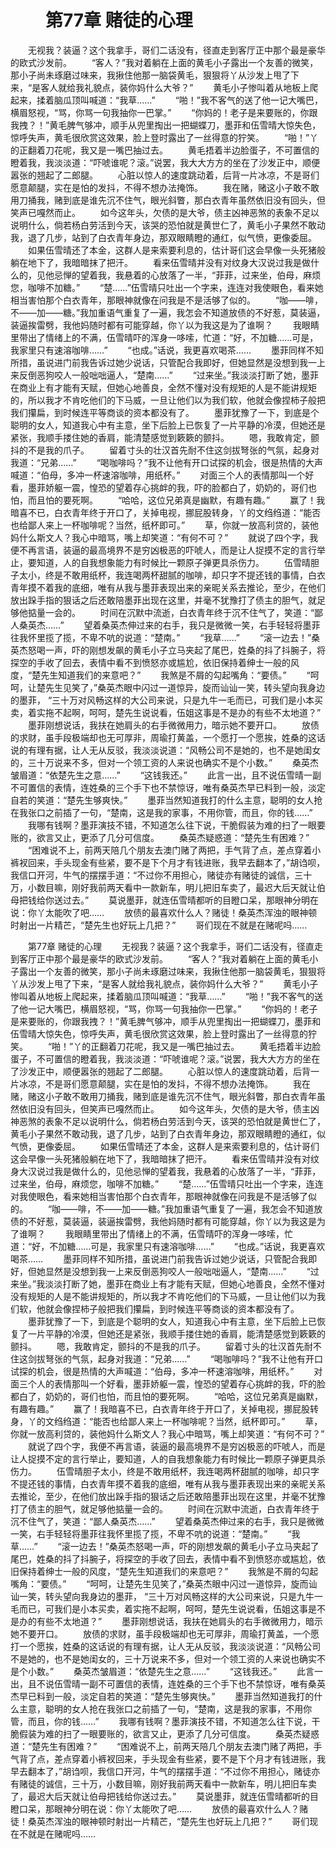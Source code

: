# 　　第77章 赌徒的心理
　　无视我？装逼？这个我拿手，哥们二话没有，径直走到客厅正中那个最是豪华的欧式沙发前。
　　“客人？”我对着躺在上面的黄毛小子露出一个友善的微笑，那小子尚未琢磨过味来，我揪住他那一脑袋黄毛，狠狠将丫从沙发上甩了下来，“是客人就给我礼貌点，装你妈什么大爷？”
　　黄毛小子惨叫着从地板上爬起来，揉着脑瓜顶叫喊道：“我草……”
　　“啪！”我不客气的送了他一记大嘴巴，横眉怒视，“骂，你骂一句我抽你一巴掌。”
　　“你妈的！老子是来要账的，你跟我拽？！”黄毛脾气够冲，顺手从兜里掏出一把蝴蝶刀，墨菲和伍雪晴大惊失色，惊呼失声，黄毛很欣赏这效果，脸上登时露出了一丝得意的狞笑。
　　“啪！”丫的正翻着刀花呢，我又是一嘴巴抽过去。
　　黄毛捂着半边脸蛋子，不可置信的瞪着我，我淡淡道：“吓唬谁呢？滚。”说罢，我大大方方的坐在了沙发正中，顺便嚣张的翘起了二郎腿。
　　心脏以惊人的速度跳动着，后背一片冰凉，不是哥们愿意颠腿，实在是怕的发抖，不得不想办法掩饰。
　　我在赌，赌这小子敢不敢用刀捅我，赌到底是谁先沉不住气，眼光斜瞥，那白衣青年虽然依旧没有回头，但笑声已嘎然而止。
　　如今这年头，欠债的是大爷，债主凶神恶煞的表象不足以说明什么，倘若杨白劳活到今天，该哭的恐怕就是黄世仁了，黄毛小子果然不敢动我，退了几步，站到了白衣青年身边，那双眼睛瞪的通红，似气愤，更像委屈。
　　如果伍雪晴还了本金，这群人是来索要利息的，估计哥们这会早像一头死猪般躺在地下了，我暗暗抹了把汗。
　　看来伍雪晴并没有对纹身大汉说过我是做什么的，见他忌惮的望着我，我悬着的心放落了一半，“菲菲，过来坐，伯母，麻烦您，咖啡不加糖。”
　　“楚……”伍雪晴只吐出一个字来，连连对我使眼色，看来她相当害怕那个白衣青年，那眼神就像在问我是不是活够了似的。
　　“咖——啡，不——加——糖。”我加重语气重复了一遍，我怎会不知道放债的不好惹，莫装逼，装逼挨雷劈，我他妈随时都有可能穿越，你丫以为我这是为了谁啊？
　　我眼睛里带出了情绪上的不满，伍雪晴吓的浑身一哆嗦，忙道：“好，不加糖……可是，我家里只有速溶咖啡……”
　　“也成。”话说，我更喜欢喝茶……
　　墨菲同样不知所措，虽说进门前我告诉过她少说话，只管配合我即好，但她显然是没想到我一上来反倒恶狗咬人一般咄咄逼人，“楚南……”
　　“过来坐。”我淡淡打断了她，墨菲在商业上有才能有天赋，但她心地善良，全然不懂对没有规矩的人是不能讲规矩的，所以我才不肯吃他们的下马威，一旦让他们以为我们软，他就会像捏柿子般把我们攥扁，到时候连平等商谈的资本都没有了。
　　墨菲犹豫了一下，到底是个聪明的女人，知道我心中有主意，坐下后脸上已恢复了一片平静的冷漠，但她还是紧张，我顺手搂住她的香肩，能清楚感觉到簌簌的颤抖。
　　嗯，我敢肯定，颤抖的不是我的爪子。
　　留着寸头的壮汉首先耐不住这剑拔弩张的气氛，起身对我道：“兄弟……”
　　“喝咖啡吗？”我不让他有开口试探的机会，很是热情的大声喊道：“伯母，多冲一杯速溶咖啡，用纸杯。”
　　对面三个人的表情那叫一个好看，墨菲娇躯一震，惶恐的望着存心挑衅的我，吓的脸都白了，奶奶的，哥们也怕，而且怕的要死啊。
　　“哈哈，这位兄弟真是幽默，有趣有趣。”
　　赢了！我暗喜不已，白衣青年终于开口了，关掉电视，挪屁股转身，丫的文绉绉道：“能否也给鄙人来上一杯咖啡呢？当然，纸杯即可。”
　　草，你就一放高利贷的，装他妈什么斯文人？我心中暗骂，嘴上却笑道：“有何不可？”
　　就说了四个字，我便不再言语，装逼的最高境界不是穷凶极恶的吓唬人，而是让人捉摸不定的言行举止，要知道，人的自我想象能力有时候比一颗原子弹更具杀伤力。
　　伍雪晴胆子太小，终是不敢用纸杯，我连喝两杯甜腻的咖啡，却只字不提还钱的事情，白衣青年摸不着我的底细，唯有从我与墨菲表现出来的亲昵关系去推论，至少，在他们放出跺手指的狠话之后还敢陪墨菲出现在这里，并毫不犹豫打了债主的胆气，就足够他掂量一会的。
　　时间在沉默中流逝，白衣青年终于沉不住气了，笑道：“鄙人桑英杰……”
　　望着桑英杰伸过来的右手，我只是微微一笑，右手轻轻将墨菲往我怀里揽了揽，不卑不吭的说道：“楚南。”
　　“我草……”
　　“滚一边去！”桑英杰怒喝一声，吓的刚想发飙的黄毛小子立马夹起了尾巴，姓桑的抖了抖腕子，将探空的手收了回去，表情中看不到愤怒亦或尴尬，依旧保持着绅士一般的风度，“楚先生知道我们的来意吧？”
　　我煞是不屑的勾起嘴角：“要债。”
　　“呵呵，让楚先生见笑了，”桑英杰眼中闪过一道惊异，旋而讪讪一笑，转头望向我身边的墨菲， “三十万对风畅这样的大公司来说，只是九牛一毛而已，可我们是小本买卖，着实拖不起啊，呵呵，楚先生说说看，伍姐这事是不是办的有些不太地道？”
　　墨菲刚想说话，我扶在她肩头的右手微微用力，暗示她不要开口。
　　放债的求财，虽手段极端却也无可厚非，周瑜打黄盖，一个愿打一个愿挨，姓桑的这话说的有理有据，让人无从反驳，我淡淡说道：“风畅公司不是她的，也不是她闺女的，三十万说来不多，但对一个领工资的人来说也确实不是个小数。”
　　桑英杰皱眉道：“依楚先生之意……”
　　“这钱我还。”
　　此言一出，且不说伍雪晴一副不可置信的表情，连姓桑的三个手下也不禁惊讶，唯有桑英杰早已料到一般，淡定自若的笑道：“楚先生够爽快。”
　　墨菲当然知道我打的什么主意，聪明的女人抢在我张口之前插了一句，“楚南，这是我的家事，不用你管，而且，你的钱……”
　　我哪有钱啊？墨菲演技不错，不知道怎么往下说，干脆假装为难的扫了一眼要账的，欲言又止，更添了几分可信度。
　　桑英杰疑惑道：“楚先生有困难？”
　　“困难说不上，前两天陪几个朋友去澳门赌了两把，手气背了点，差点穿着小裤衩回来，手头现金有些紧，要不是下个月才有钱进账，我早去翻本了，”胡诌呗，我信口开河，牛气的摆摆手道：“不过你不用担心，赌徒亦有赌徒的诚信，三十万，小数目嘛，刚好我前两天看中一款新车，明儿把旧车卖了，最迟大后天就让伯母把钱给你送过去。”
　　莫说墨菲，就连伍雪晴都听的目瞪口呆，那眼神分明在说：你丫太能吹了吧……
　　放债的最喜欢什么人？赌徒！桑英杰浑浊的眼神顿时射出一片精芒，“楚先生也好玩上几把？”
　　哥们现在不就是在赌呢吗……

　　第77章 赌徒的心理
　　无视我？装逼？这个我拿手，哥们二话没有，径直走到客厅正中那个最是豪华的欧式沙发前。
　　“客人？”我对着躺在上面的黄毛小子露出一个友善的微笑，那小子尚未琢磨过味来，我揪住他那一脑袋黄毛，狠狠将丫从沙发上甩了下来，“是客人就给我礼貌点，装你妈什么大爷？”
　　黄毛小子惨叫着从地板上爬起来，揉着脑瓜顶叫喊道：“我草……”
　　“啪！”我不客气的送了他一记大嘴巴，横眉怒视，“骂，你骂一句我抽你一巴掌。”
　　“你妈的！老子是来要账的，你跟我拽？！”黄毛脾气够冲，顺手从兜里掏出一把蝴蝶刀，墨菲和伍雪晴大惊失色，惊呼失声，黄毛很欣赏这效果，脸上登时露出了一丝得意的狞笑。
　　“啪！”丫的正翻着刀花呢，我又是一嘴巴抽过去。
　　黄毛捂着半边脸蛋子，不可置信的瞪着我，我淡淡道：“吓唬谁呢？滚。”说罢，我大大方方的坐在了沙发正中，顺便嚣张的翘起了二郎腿。
　　心脏以惊人的速度跳动着，后背一片冰凉，不是哥们愿意颠腿，实在是怕的发抖，不得不想办法掩饰。
　　我在赌，赌这小子敢不敢用刀捅我，赌到底是谁先沉不住气，眼光斜瞥，那白衣青年虽然依旧没有回头，但笑声已嘎然而止。
　　如今这年头，欠债的是大爷，债主凶神恶煞的表象不足以说明什么，倘若杨白劳活到今天，该哭的恐怕就是黄世仁了，黄毛小子果然不敢动我，退了几步，站到了白衣青年身边，那双眼睛瞪的通红，似气愤，更像委屈。
　　如果伍雪晴还了本金，这群人是来索要利息的，估计哥们这会早像一头死猪般躺在地下了，我暗暗抹了把汗。
　　看来伍雪晴并没有对纹身大汉说过我是做什么的，见他忌惮的望着我，我悬着的心放落了一半，“菲菲，过来坐，伯母，麻烦您，咖啡不加糖。”
　　“楚……”伍雪晴只吐出一个字来，连连对我使眼色，看来她相当害怕那个白衣青年，那眼神就像在问我是不是活够了似的。
　　“咖——啡，不——加——糖。”我加重语气重复了一遍，我怎会不知道放债的不好惹，莫装逼，装逼挨雷劈，我他妈随时都有可能穿越，你丫以为我这是为了谁啊？
　　我眼睛里带出了情绪上的不满，伍雪晴吓的浑身一哆嗦，忙道：“好，不加糖……可是，我家里只有速溶咖啡……”
　　“也成。”话说，我更喜欢喝茶……
　　墨菲同样不知所措，虽说进门前我告诉过她少说话，只管配合我即好，但她显然是没想到我一上来反倒恶狗咬人一般咄咄逼人，“楚南……”
　　“过来坐。”我淡淡打断了她，墨菲在商业上有才能有天赋，但她心地善良，全然不懂对没有规矩的人是不能讲规矩的，所以我才不肯吃他们的下马威，一旦让他们以为我们软，他就会像捏柿子般把我们攥扁，到时候连平等商谈的资本都没有了。
　　墨菲犹豫了一下，到底是个聪明的女人，知道我心中有主意，坐下后脸上已恢复了一片平静的冷漠，但她还是紧张，我顺手搂住她的香肩，能清楚感觉到簌簌的颤抖。
　　嗯，我敢肯定，颤抖的不是我的爪子。
　　留着寸头的壮汉首先耐不住这剑拔弩张的气氛，起身对我道：“兄弟……”
　　“喝咖啡吗？”我不让他有开口试探的机会，很是热情的大声喊道：“伯母，多冲一杯速溶咖啡，用纸杯。”
　　对面三个人的表情那叫一个好看，墨菲娇躯一震，惶恐的望着存心挑衅的我，吓的脸都白了，奶奶的，哥们也怕，而且怕的要死啊。
　　“哈哈，这位兄弟真是幽默，有趣有趣。”
　　赢了！我暗喜不已，白衣青年终于开口了，关掉电视，挪屁股转身，丫的文绉绉道：“能否也给鄙人来上一杯咖啡呢？当然，纸杯即可。”
　　草，你就一放高利贷的，装他妈什么斯文人？我心中暗骂，嘴上却笑道：“有何不可？”
　　就说了四个字，我便不再言语，装逼的最高境界不是穷凶极恶的吓唬人，而是让人捉摸不定的言行举止，要知道，人的自我想象能力有时候比一颗原子弹更具杀伤力。
　　伍雪晴胆子太小，终是不敢用纸杯，我连喝两杯甜腻的咖啡，却只字不提还钱的事情，白衣青年摸不着我的底细，唯有从我与墨菲表现出来的亲昵关系去推论，至少，在他们放出跺手指的狠话之后还敢陪墨菲出现在这里，并毫不犹豫打了债主的胆气，就足够他掂量一会的。
　　时间在沉默中流逝，白衣青年终于沉不住气了，笑道：“鄙人桑英杰……”
　　望着桑英杰伸过来的右手，我只是微微一笑，右手轻轻将墨菲往我怀里揽了揽，不卑不吭的说道：“楚南。”
　　“我草……”
　　“滚一边去！”桑英杰怒喝一声，吓的刚想发飙的黄毛小子立马夹起了尾巴，姓桑的抖了抖腕子，将探空的手收了回去，表情中看不到愤怒亦或尴尬，依旧保持着绅士一般的风度，“楚先生知道我们的来意吧？”
　　我煞是不屑的勾起嘴角：“要债。”
　　“呵呵，让楚先生见笑了，”桑英杰眼中闪过一道惊异，旋而讪讪一笑，转头望向我身边的墨菲， “三十万对风畅这样的大公司来说，只是九牛一毛而已，可我们是小本买卖，着实拖不起啊，呵呵，楚先生说说看，伍姐这事是不是办的有些不太地道？”
　　墨菲刚想说话，我扶在她肩头的右手微微用力，暗示她不要开口。
　　放债的求财，虽手段极端却也无可厚非，周瑜打黄盖，一个愿打一个愿挨，姓桑的这话说的有理有据，让人无从反驳，我淡淡说道：“风畅公司不是她的，也不是她闺女的，三十万说来不多，但对一个领工资的人来说也确实不是个小数。”
　　桑英杰皱眉道：“依楚先生之意……”
　　“这钱我还。”
　　此言一出，且不说伍雪晴一副不可置信的表情，连姓桑的三个手下也不禁惊讶，唯有桑英杰早已料到一般，淡定自若的笑道：“楚先生够爽快。”
　　墨菲当然知道我打的什么主意，聪明的女人抢在我张口之前插了一句，“楚南，这是我的家事，不用你管，而且，你的钱……”
　　我哪有钱啊？墨菲演技不错，不知道怎么往下说，干脆假装为难的扫了一眼要账的，欲言又止，更添了几分可信度。
　　桑英杰疑惑道：“楚先生有困难？”
　　“困难说不上，前两天陪几个朋友去澳门赌了两把，手气背了点，差点穿着小裤衩回来，手头现金有些紧，要不是下个月才有钱进账，我早去翻本了，”胡诌呗，我信口开河，牛气的摆摆手道：“不过你不用担心，赌徒亦有赌徒的诚信，三十万，小数目嘛，刚好我前两天看中一款新车，明儿把旧车卖了，最迟大后天就让伯母把钱给你送过去。”
　　莫说墨菲，就连伍雪晴都听的目瞪口呆，那眼神分明在说：你丫太能吹了吧……
　　放债的最喜欢什么人？赌徒！桑英杰浑浊的眼神顿时射出一片精芒，“楚先生也好玩上几把？”
　　哥们现在不就是在赌呢吗……
